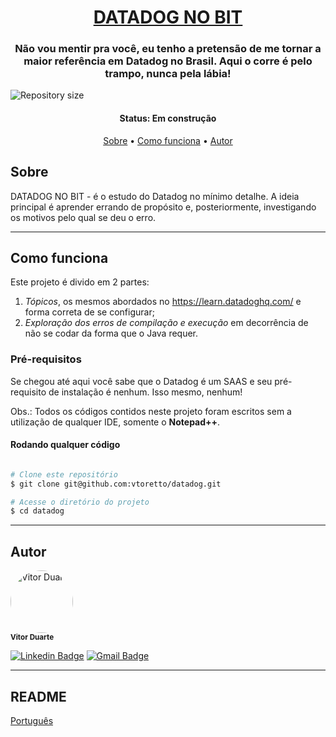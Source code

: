 <h1 align="center">
<a href="#"> DATADOG NO BIT </a>
</h1>

<h3 align="center">
    Não vou mentir pra você, eu tenho a pretensão de me tornar a maior referência em Datadog no Brasil. Aqui o corre é pelo trampo, nunca pela lábia!
</h3>

<img alt="Repository size" src="https://img.shields.io/github/repo-size/vtoretto/datadog" align="center">



<h4 align="center"> 
	 Status: Em construção
</h4>

<p align="center">
 <a href="#Sobre">Sobre</a> •
 <a href="#Como-funciona">Como funciona</a> • 
 <a href="#Autor">Autor</a>
</p>


## Sobre

DATADOG NO BIT - é o estudo do Datadog no mínimo detalhe. A ideia principal é aprender errando de propósito e, posteriormente, investigando os motivos pelo qual se deu o erro. 

---

## Como funciona

Este projeto é divido em 2 partes:
1. *Tópicos*, os mesmos abordados no https://learn.datadoghq.com/ e forma correta de se configurar;
2. *Exploração dos erros de compilação e execução* em decorrência de não se codar da forma que o Java requer.

### Pré-requisitos
Se chegou até aqui você sabe que o Datadog é um SAAS e seu pré-requisito de instalação é nenhum. Isso mesmo, nenhum!

Obs.: Todos os códigos contidos neste projeto foram escritos sem a utilização de qualquer IDE, somente o **Notepad++**.

#### Rodando qualquer código

```bash

# Clone este repositório
$ git clone git@github.com:vtoretto/datadog.git

# Acesse o diretório do projeto
$ cd datadog

```

---

## Autor

 <img style="border-radius: 50%;" src="https://avatars.githubusercontent.com/vtoretto" width="100px;" alt="Vitor Duarte"/>
 <br />
 <sub><b>Vitor Duarte</b></sub></a>

[![Linkedin Badge](https://img.shields.io/badge/-Vitor-blue?style=flat-square&logo=Linkedin&logoColor=white&link=https://www.linkedin.com/in/vitorduart/)](https://www.linkedin.com/in/vitorduart/) 
[![Gmail Badge](https://img.shields.io/badge/-duartevoliveira@gmail.com-c14438?style=flat-square&logo=Gmail&logoColor=white&link=mailto:duartevoliveira@gmail.com)](mailto:duartevoliveira@gmail.com)

---

## README

[Português](./README.md)
